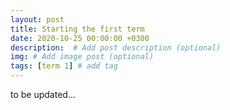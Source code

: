```yaml
---
layout: post
title: Starting the first term
date: 2020-10-25 00:00:00 +0300
description:  # Add post description (optional)
img: # Add image post (optional)
tags: [term 1] # add tag
---
```


to be updated...